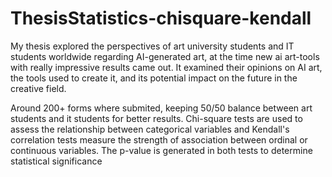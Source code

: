 # ThesisStatistics-chisquare-kendall
My thesis explored the perspectives of art university students and IT students worldwide regarding AI-generated art, at the time new ai art-tools with really impressive results came out. It examined their opinions on AI art, the tools used to create it, and its potential impact on the future in the creative field. 

Around 200+ forms where submited, keeping 50/50 balance between art students and it students for better results.  Chi-square tests are used to assess the relationship between categorical variables and Kendall's correlation tests measure the strength of association between ordinal or continuous variables. The p-value is generated in both tests to determine statistical significance
